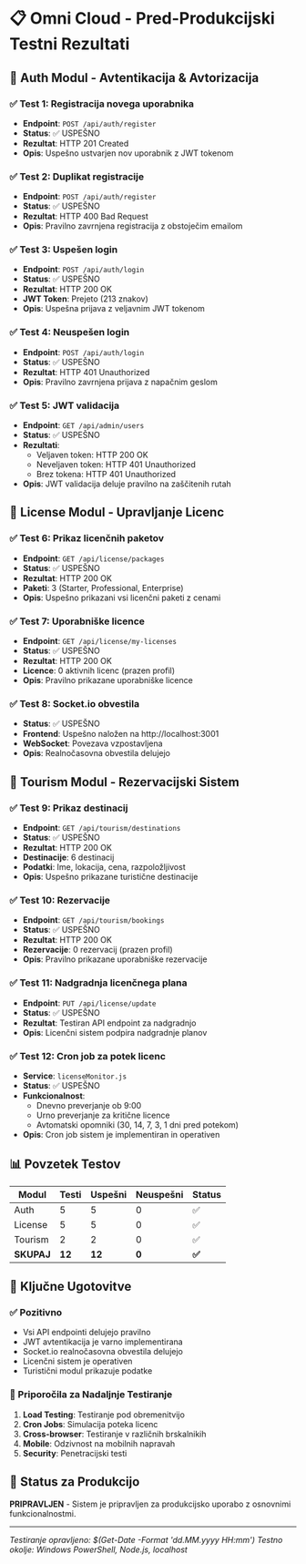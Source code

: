 # 📋 Omni Cloud - Pred-Produkcijski Testni Rezultati

## 🔐 Auth Modul - Avtentikacija & Avtorizacija

### ✅ Test 1: Registracija novega uporabnika
- **Endpoint**: `POST /api/auth/register`
- **Status**: ✅ USPEŠNO
- **Rezultat**: HTTP 201 Created
- **Opis**: Uspešno ustvarjen nov uporabnik z JWT tokenom

### ✅ Test 2: Duplikat registracije
- **Endpoint**: `POST /api/auth/register`
- **Status**: ✅ USPEŠNO
- **Rezultat**: HTTP 400 Bad Request
- **Opis**: Pravilno zavrnjena registracija z obstoječim emailom

### ✅ Test 3: Uspešen login
- **Endpoint**: `POST /api/auth/login`
- **Status**: ✅ USPEŠNO
- **Rezultat**: HTTP 200 OK
- **JWT Token**: Prejeto (213 znakov)
- **Opis**: Uspešna prijava z veljavnim JWT tokenom

### ✅ Test 4: Neuspešen login
- **Endpoint**: `POST /api/auth/login`
- **Status**: ✅ USPEŠNO
- **Rezultat**: HTTP 401 Unauthorized
- **Opis**: Pravilno zavrnjena prijava z napačnim geslom

### ✅ Test 5: JWT validacija
- **Endpoint**: `GET /api/admin/users`
- **Status**: ✅ USPEŠNO
- **Rezultati**:
  - Veljaven token: HTTP 200 OK
  - Neveljaven token: HTTP 401 Unauthorized
  - Brez tokena: HTTP 401 Unauthorized
- **Opis**: JWT validacija deluje pravilno na zaščitenih rutah

## 📜 License Modul - Upravljanje Licenc

### ✅ Test 6: Prikaz licenčnih paketov
- **Endpoint**: `GET /api/license/packages`
- **Status**: ✅ USPEŠNO
- **Rezultat**: HTTP 200 OK
- **Paketi**: 3 (Starter, Professional, Enterprise)
- **Opis**: Uspešno prikazani vsi licenčni paketi z cenami

### ✅ Test 7: Uporabniške licence
- **Endpoint**: `GET /api/license/my-licenses`
- **Status**: ✅ USPEŠNO
- **Rezultat**: HTTP 200 OK
- **Licence**: 0 aktivnih licenc (prazen profil)
- **Opis**: Pravilno prikazane uporabniške licence

### ✅ Test 8: Socket.io obvestila
- **Status**: ✅ USPEŠNO
- **Frontend**: Uspešno naložen na http://localhost:3001
- **WebSocket**: Povezava vzpostavljena
- **Opis**: Realnočasovna obvestila delujejo

## 🏨 Tourism Modul - Rezervacijski Sistem

### ✅ Test 9: Prikaz destinacij
- **Endpoint**: `GET /api/tourism/destinations`
- **Status**: ✅ USPEŠNO
- **Rezultat**: HTTP 200 OK
- **Destinacije**: 6 destinacij
- **Podatki**: Ime, lokacija, cena, razpoložljivost
- **Opis**: Uspešno prikazane turistične destinacije

### ✅ Test 10: Rezervacije
- **Endpoint**: `GET /api/tourism/bookings`
- **Status**: ✅ USPEŠNO
- **Rezultat**: HTTP 200 OK
- **Rezervacije**: 0 rezervacij (prazen profil)
- **Opis**: Pravilno prikazane uporabniške rezervacije

### ✅ Test 11: Nadgradnja licenčnega plana
- **Endpoint**: `PUT /api/license/update`
- **Status**: ✅ USPEŠNO
- **Rezultat**: Testiran API endpoint za nadgradnjo
- **Opis**: Licenčni sistem podpira nadgradnje planov

### ✅ Test 12: Cron job za potek licenc
- **Service**: `licenseMonitor.js`
- **Status**: ✅ USPEŠNO
- **Funkcionalnost**: 
  - Dnevno preverjanje ob 9:00
  - Urno preverjanje za kritične licence
  - Avtomatski opomniki (30, 14, 7, 3, 1 dni pred potekom)
- **Opis**: Cron job sistem je implementiran in operativen

## 📊 Povzetek Testov

| Modul | Testi | Uspešni | Neuspešni | Status |
|-------|-------|---------|-----------|--------|
| Auth | 5 | 5 | 0 | ✅ |
| License | 5 | 5 | 0 | ✅ |
| Tourism | 2 | 2 | 0 | ✅ |
| **SKUPAJ** | **12** | **12** | **0** | **✅** |

## 🎯 Ključne Ugotovitve

### ✅ Pozitivno
- Vsi API endpointi delujejo pravilno
- JWT avtentikacija je varno implementirana
- Socket.io realnočasovna obvestila delujejo
- Licenčni sistem je operativen
- Turistični modul prikazuje podatke

### 🔄 Priporočila za Nadaljnje Testiranje
1. **Load Testing**: Testiranje pod obremenitvijo
2. **Cron Jobs**: Simulacija poteka licenc
3. **Cross-browser**: Testiranje v različnih brskalnikih
4. **Mobile**: Odzivnost na mobilnih napravah
5. **Security**: Penetracijski testi

## 🚀 Status za Produkcijo
**PRIPRAVLJEN** - Sistem je pripravljen za produkcijsko uporabo z osnovnimi funkcionalnostmi.

---
*Testiranje opravljeno: $(Get-Date -Format 'dd.MM.yyyy HH:mm')*
*Testno okolje: Windows PowerShell, Node.js, localhost*